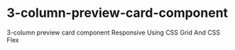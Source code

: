 # 3-column-preview-card-component
3-column preview card component Responsive Using CSS Grid And CSS Flex

